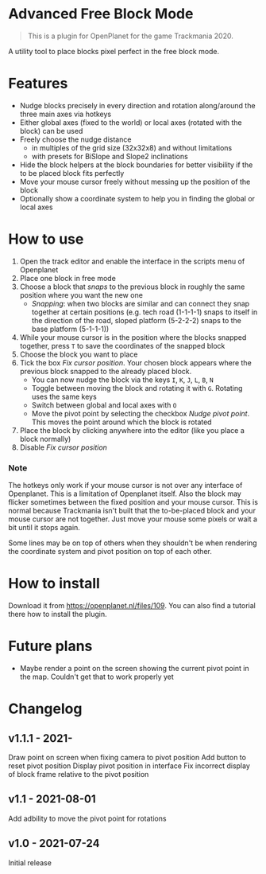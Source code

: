 # Advanced Free Block Mode

> This is a plugin for OpenPlanet for the game Trackmania 2020.

A utility tool to place blocks pixel perfect in the free block mode.

# Features

* Nudge blocks precisely in every direction and rotation along/around the three main axes via hotkeys
* Either global axes (fixed to the world) or local axes (rotated with the block) can be used
* Freely choose the nudge distance
    * in multiples of the grid size (32x32x8) and without limitations
    * with presets for BiSlope and Slope2 inclinations
* Hide the block helpers at the block boundaries for better visibility if the to be placed block fits perfectly
* Move your mouse cursor freely without messing up the position of the block
* Optionally show a coordinate system to help you in finding the global or local axes

# How to use

1. Open the track editor and enable the interface in the scripts menu of Openplanet
2. Place one block in free mode
3. Choose a block that _snaps_ to the previous block in roughly the same position where you want the new one
    * _Snapping_: when two blocks are similar and can connect they snap together at certain positions (e.g. tech road (1-1-1-1) snaps to itself in the direction of the road, sloped platform (5-2-2-2) snaps to the base platform (5-1-1-1))
4. While your mouse cursor is in the position where the blocks snapped together, press `T` to save the coordinates of the snapped block
5. Choose the block you want to place
6. Tick the box _Fix cursor position_. Your chosen block appears where the previous block snapped to the already placed block.
    * You can now nudge the block via the keys `I`, `K`, `J`, `L`, `B`, `N`
    * Toggle between moving the block and rotating it with `G`. Rotating uses the same keys
    * Switch between global and local axes with `O`
    * Move the pivot point by selecting the checkbox _Nudge pivot point_. This moves the point around which the block is rotated
7. Place the block by clicking anywhere into the editor (like you place a block normally)
8. Disable _Fix cursor position_

### Note
The hotkeys only work if your mouse cursor is not over any interface of Openplanet. This is a limitation of Openplanet itself.
Also the block may flicker sometimes between the fixed position and your mouse cursor. This is normal because Trackmania isn't built that the to-be-placed block and your mouse cursor are not together. Just move your mouse some pixels or wait a bit until it stops again.

Some lines may be on top of others when they shouldn't be when rendering the coordinate system and pivot position on top of each other.

# How to install
Download it from https://openplanet.nl/files/109. You can also find a tutorial there how to install the plugin.

# Future plans
* Maybe render a point on the screen showing the current pivot point in the map. Couldn't get that to work properly yet

# Changelog
## v1.1.1 - 2021-
Draw point on screen when fixing camera to pivot position
Add button to reset pivot position
Display pivot position in interface
Fix incorrect display of block frame relative to the pivot position

## v1.1 - 2021-08-01
Add adbility to move the pivot point for rotations

## v1.0 - 2021-07-24
Initial release
